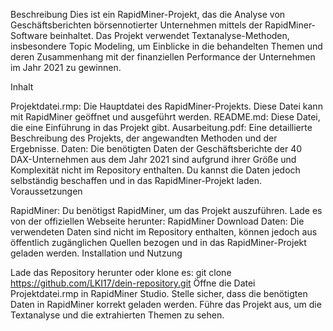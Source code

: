 Beschreibung
Dies ist ein RapidMiner-Projekt, das die Analyse von Geschäftsberichten börsennotierter Unternehmen mittels der RapidMiner-Software beinhaltet. Das Projekt verwendet Textanalyse-Methoden, insbesondere Topic Modeling, um Einblicke in die behandelten Themen und deren Zusammenhang mit der finanziellen Performance der Unternehmen im Jahr 2021 zu gewinnen.

Inhalt

Projektdatei.rmp: Die Hauptdatei des RapidMiner-Projekts. Diese Datei kann mit RapidMiner geöffnet und ausgeführt werden.
README.md: Diese Datei, die eine Einführung in das Projekt gibt.
Ausarbeitung.pdf: Eine detaillierte Beschreibung des Projekts, der angewandten Methoden und der Ergebnisse.
Daten: Die benötigten Daten der Geschäftsberichte der 40 DAX-Unternehmen aus dem Jahr 2021 sind aufgrund ihrer Größe und Komplexität nicht im Repository enthalten. Du kannst die Daten jedoch selbständig beschaffen und in das RapidMiner-Projekt laden.
Voraussetzungen

RapidMiner: Du benötigst RapidMiner, um das Projekt auszuführen. Lade es von der offiziellen Webseite herunter: RapidMiner Download
Daten: Die verwendeten Daten sind nicht im Repository enthalten, können jedoch aus öffentlich zugänglichen Quellen bezogen und in das RapidMiner-Projekt geladen werden.
Installation und Nutzung

Lade das Repository herunter oder klone es: git clone https://github.com/LKI17/dein-repository.git
Öffne die Datei Projektdatei.rmp in RapidMiner Studio.
Stelle sicher, dass die benötigten Daten in RapidMiner korrekt geladen werden.
Führe das Projekt aus, um die Textanalyse und die extrahierten Themen zu sehen.
